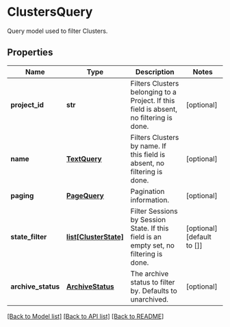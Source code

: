 # ClustersQuery

Query model used to filter Clusters.
## Properties
Name | Type | Description | Notes
------------ | ------------- | ------------- | -------------
**project_id** | **str** | Filters Clusters belonging to a Project. If this field is absent, no filtering is done. | [optional] 
**name** | [**TextQuery**](TextQuery.md) | Filters Clusters by name. If this field is absent, no filtering is done. | [optional] 
**paging** | [**PageQuery**](PageQuery.md) | Pagination information. | [optional] 
**state_filter** | [**list[ClusterState]**](ClusterState.md) | Filter Sessions by Session State. If this field is an empty set, no filtering is done. | [optional] [default to []]
**archive_status** | [**ArchiveStatus**](ArchiveStatus.md) | The archive status to filter by. Defaults to unarchived. | [optional] 

[[Back to Model list]](../README.md#documentation-for-models) [[Back to API list]](../README.md#documentation-for-api-endpoints) [[Back to README]](../README.md)


